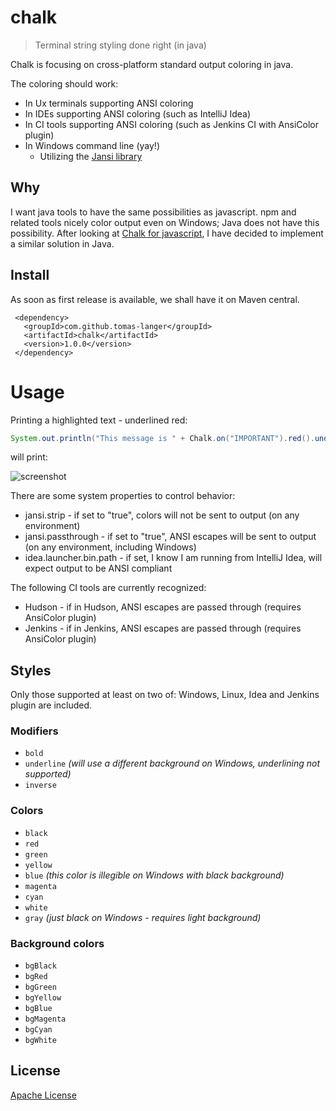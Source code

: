 # chalk
> Terminal string styling done right (in java)

Chalk is focusing on cross-platform standard output coloring in java.

The coloring should work:
* In Ux terminals supporting ANSI coloring
* In IDEs supporting ANSI coloring (such as IntelliJ Idea)
* In CI tools supporting ANSI coloring (such as Jenkins CI with AnsiColor plugin)
* In Windows command line (yay!)
    * Utilizing the [Jansi library](https://github.com/fusesource/jansi)

## Why
I want java tools to have the same possibilities as javascript.
npm and related tools nicely color output even on Windows;
Java does not have this possibility.
After looking at [Chalk for javascript](https://github.com/chalk/chalk), I have decided
to implement a similar solution in Java.

## Install
As soon as first release is available, we shall have it on Maven
 central.

     <dependency>
       <groupId>com.github.tomas-langer</groupId>
       <artifactId>chalk</artifactId>
       <version>1.0.0</version>
     </dependency>

# Usage
Printing a highlighted text - underlined red:

```java
System.out.println("This message is " + Chalk.on("IMPORTANT").red().underline());
```

will print:

![screenshot](https://cloud.githubusercontent.com/assets/13766491/11868168/493af7ec-a4b6-11e5-985d-cbb3ab9cb8ed.png)

There are some system properties to control behavior:
* jansi.strip - if set to "true", colors will not be sent to output (on any environment)
* jansi.passthrough - if set to "true", ANSI escapes will be sent to output (on any environment, including Windows)
* idea.launcher.bin.path - if set, I know I am running from IntelliJ Idea, will expect output to be ANSI compliant

The following CI tools are currently recognized:
* Hudson - if in Hudson, ANSI escapes are passed through (requires AnsiColor plugin)
* Jenkins - if in Jenkins, ANSI escapes are passed through (requires AnsiColor plugin)

## Styles
Only those supported at least on two of: Windows, Linux, Idea and Jenkins plugin are included.

### Modifiers

- `bold`
- `underline` *(will use a different background on Windows, underlining not supported)*
- `inverse`

### Colors

- `black`
- `red`
- `green`
- `yellow`
- `blue` *(this color is illegible on Windows with black background)*
- `magenta`
- `cyan`
- `white`
- `gray` *(just black on Windows - requires light background)*

### Background colors

- `bgBlack`
- `bgRed`
- `bgGreen`
- `bgYellow`
- `bgBlue`
- `bgMagenta`
- `bgCyan`
- `bgWhite`



## License

[Apache License](http://www.apache.org/licenses/)
